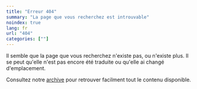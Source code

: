 ```yaml
---
title: "Erreur 404"
summary: "La page que vous recherchez est introuvable"
noindex: true
lang: fr
url: "404"
categories: [""]
---
```

Il semble que la page que vous recherchez n'existe pas, ou n'existe plus. Il se peut qu'elle n'est pas encore été traduite ou qu'elle ai changé d'emplacement.

Consultez notre [archive](/fr/archives/) pour retrouver facilment tout le contenu disponible. 

